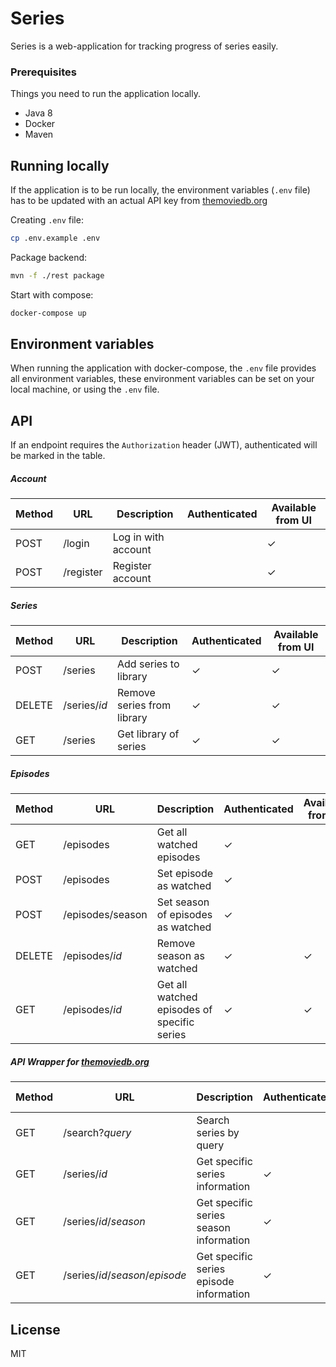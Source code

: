# Series
Series is a web-application for tracking progress of series easily.   

### Prerequisites
Things you need to run the application locally.
- Java 8
- Docker
- Maven

## Running locally
If the application is to be run locally, the environment variables (`.env` file) has to be updated with an actual API key from [themoviedb.org]()    

Creating `.env` file:   
```bash
cp .env.example .env
```
Package backend:
```bash
mvn -f ./rest package
```
Start with compose:
```bash
docker-compose up
```

## Environment variables
When running the application with docker-compose, the `.env` file provides all environment variables, these environment variables can be set on your local machine, or using the `.env` file. 
## API
If an endpoint requires the `Authorization` header (JWT), authenticated will be marked in the table.

##### Account
| Method | URL       | Description    | Authenticated | Available from UI | 
|--------|-----------|---------------|------------------|-------------- |
| POST   | /login | Log in with account |  | ✓ |  
| POST   | /register | Register account |  | ✓ |  

##### Series
| Method | URL       | Description    | Authenticated | Available from UI | 
|--------|-----------|---------------|------------------|-------------- |
| POST   | /series   | Add series to library  |   ✓ |  ✓ |  
| DELETE   | /series/*id*   | Remove series from library  |   ✓ |  ✓ |  
| GET    | /series   | Get library of series  |   ✓ |  ✓ |  

##### Episodes
| Method | URL       | Description    | Authenticated | Available from UI | 
|--------|-----------|---------------|------------------|-------------- |
| GET    | /episodes   |  Get all watched episodes  |  ✓ |  |  
| POST    | /episodes   |  Set episode as watched    |  ✓ |  |  
| POST    | /episodes/season   |  Set season of episodes as watched  |  ✓ |  |  
| DELETE   | /episodes/*id*   |  Remove season as watched |  ✓ |  ✓ |  
| GET   | /episodes/*id*   |  Get all watched episodes of specific series |  ✓ |✓ |  

##### API Wrapper for [themoviedb.org](https://developers.themoviedb.org/3)
| Method | URL       | Description    | Authenticated | Available from UI | 
|--------|-----------|---------------|--------------- | ----------------| 
| GET | /search?*query* | Search series by query |   |  ✓ |
| GET | /series/*id* | Get specific series information   | ✓  | |
| GET | /series/*id*/*season* | Get specific series season information | ✓  | |
| GET | /series/*id*/*season*/*episode*| Get specific series episode information   |  ✓ | |


## License
MIT